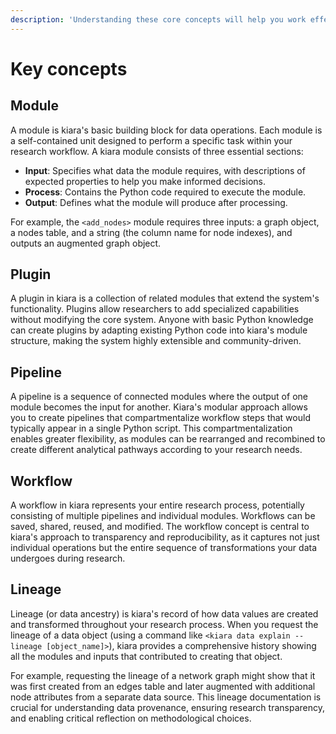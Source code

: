 ```yaml
---
description: 'Understanding these core concepts will help you work effectively with kiara:'
---
```


# Key concepts

## Module

A module is kiara's basic building block for data operations. Each module is a self-contained unit designed to perform a specific task within your research workflow. A kiara module consists of three essential sections:

* **Input**: Specifies what data the module requires, with descriptions of expected properties to help you make informed decisions.
* **Process**: Contains the Python code required to execute the module.
* **Output**: Defines what the module will produce after processing.

For example, the `<add_nodes>` module requires three inputs: a graph object, a nodes table, and a string (the column name for node indexes), and outputs an augmented graph object.

## Plugin

A plugin in kiara is a collection of related modules that extend the system's functionality. Plugins allow researchers to add specialized capabilities without modifying the core system. Anyone with basic Python knowledge can create plugins by adapting existing Python code into kiara's module structure, making the system highly extensible and community-driven.

## Pipeline

A pipeline is a sequence of connected modules where the output of one module becomes the input for another. Kiara's modular approach allows you to create pipelines that compartmentalize workflow steps that would typically appear in a single Python script. This compartmentalization enables greater flexibility, as modules can be rearranged and recombined to create different analytical pathways according to your research needs.

## Workflow

A workflow in kiara represents your entire research process, potentially consisting of multiple pipelines and individual modules. Workflows can be saved, shared, reused, and modified. The workflow concept is central to kiara's approach to transparency and reproducibility, as it captures not just individual operations but the entire sequence of transformations your data undergoes during research.

## Lineage

Lineage (or data ancestry) is kiara's record of how data values are created and transformed throughout your research process. When you request the lineage of a data object (using a command like `<kiara data explain --lineage [object_name]>`), kiara provides a comprehensive history showing all the modules and inputs that contributed to creating that object.

For example, requesting the lineage of a network graph might show that it was first created from an edges table and later augmented with additional node attributes from a separate data source. This lineage documentation is crucial for understanding data provenance, ensuring research transparency, and enabling critical reflection on methodological choices.
